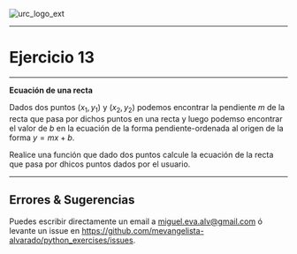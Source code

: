 ![urc_logo_ext](https://github.com/URC-MAC/.github/assets/28746720/1d2b04df-5870-457b-82ab-4eb97ec99e17)
___

# Ejercicio 13
___

__Ecuación de una recta__

Dados dos puntos $(x_1, y_1)$ y $(x_2, y_2)$ podemos encontrar la pendiente $m$ de la recta que pasa por dichos puntos en una recta y luego podemso encontrar el valor de $b$ en la ecuación de la forma pendiente-ordenada al origen de la forma $y = mx + b$.

Realice una función que dado dos puntos calcule la ecuación de la recta que pasa por dhicos puntos dados por el usuario.

___

## Errores & Sugerencias

Puedes escribir directamente un email a [miguel.eva.alv@gmail.com](mailto:miguel.eva.alv@gmail.com) ó levante un issue en https://github.com/mevangelista-alvarado/python_exercises/issues.
